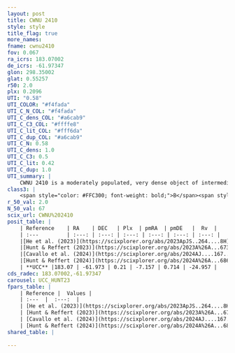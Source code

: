 ```yaml
---
layout: post
title: CWNU 2410
style: style
title_flag: true
more_names: 
fname: cwnu2410
fov: 0.067
ra_icrs: 183.07002
de_icrs: -61.97347
glon: 298.35002
glat: 0.55257
r50: 2.0
plx: 0.2096
UTI: "0.58"
UTI_COLOR: "#f4fada"
UTI_C_N_COL: "#f4fada"
UTI_C_dens_COL: "#a6cab9"
UTI_C_C3_COL: "#ffffe8"
UTI_C_lit_COL: "#fff6da"
UTI_C_dup_COL: "#a6cab9"
UTI_C_N: 0.58
UTI_C_dens: 1.0
UTI_C_C3: 0.5
UTI_C_lit: 0.42
UTI_C_dup: 1.0
UTI_summary: |
    CWNU 2410 is a moderately populated, very dense object of intermediate C3 quality. It was recently reported in the literature.
class3: |
    <span style="color: #FFC300; font-weight: bold;">B</span><span style="color: #FFC300; font-weight: bold;">B</span>
r_50_val: 2.0
N_50_val: 67
scix_url: CWNU%202410
posit_table: |
    | Reference    | RA    | DEC   | Plx  | pmRA  | pmDE   |  Rv  |
    | :---         | :---: | :---: | :---: | :---: | :---: | :---: |
    |[He et al. (2023)](https://scixplorer.org/abs/2023ApJS..264....8H) | 183.083 | -61.979 | 0.22 | -7.151 | 0.727 | -24.96 |
    |[Hunt & Reffert (2023)](https://scixplorer.org/abs/2023A%26A...673A.114H) | 183.083 | -61.969 | 0.221 | -7.158 | 0.701 | -28.695 |
    |[Cavallo et al. (2024)](https://scixplorer.org/abs/2024AJ....167...12C) | 183.081 | -61.976 | 0.217 | -- | -- | -- |
    |[Hunt & Reffert (2024)](https://scixplorer.org/abs/2024A%26A...686A..42H) | 183.083 | -61.969 | 0.221 | -7.158 | 0.701 | -28.695 |
    | **UCC** |183.07 | -61.973 | 0.21 | -7.157 | 0.714 | -24.957 | 
cds_radec: 183.07002,-61.97347
carousel: UCC_HUNT23
fpars_table: |
    | Reference |  Values |
    | :---  |  :---:  |
    | [He et al. (2023)](https://scixplorer.org/abs/2023ApJS..264....8H) | `A0=3.8, m-M=12.8, logAge=7.8` |
    | [Hunt & Reffert (2023)](https://scixplorer.org/abs/2023A%26A...673A.114H) | `AV50=3.51, diffAV50=2.594, MOD50=13.039, logAge50=7.752` |
    | [Cavallo et al. (2024)](https://scixplorer.org/abs/2024AJ....167...12C) | `AV50=3.78, dMod50=13.03, logAge50=7.78, [Fe/H]50=0.36` |
    | [Hunt & Reffert (2024)](https://scixplorer.org/abs/2024A%26A...686A..42H) | `MassJ=1239.30` |
shared_table: |
    
---
```

